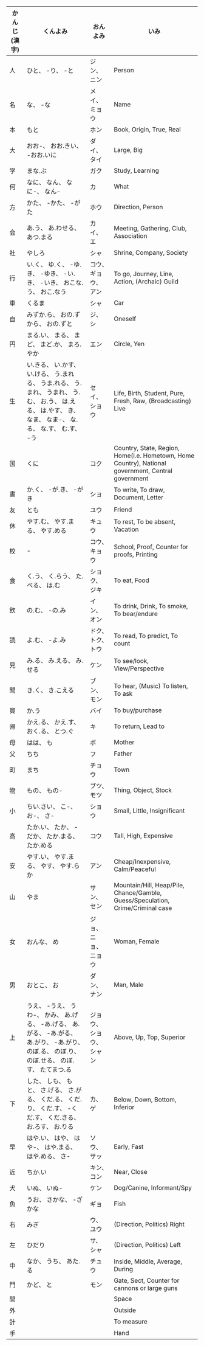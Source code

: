 |  かんじ (漢字) |   くんよみ   |   おんよみ   |     いみ    |
| ----------- | ----------- | ----------- | ----------- |
| 人 | ひと、 -り、 -と | ジン、 ニン | Person |
| 名 | な、 -な | メイ、 ミョウ | Name |
| 本 | もと | ホン | Book, Origin, True, Real |
| 大 | おお-、 おお.きい、 -おお.いに | ダイ、 タイ | Large, Big |    
| 学 | まな.ぶ | ガク | Study, Learning |
| 何 | なに、 なん、 なに-、 なん- | カ | What |
| 方 | かた、 -かた、 -がた | ホウ | Direction, Person |
| 会 | あ.う、 あ.わせる、 あつ.まる | カイ、 エ | Meeting, Gathering, Club, Association |
| 社 | やしろ | シャ | Shrine, Company, Society |
| 行 | い.く、 ゆ.く、 -ゆ.き、 -ゆき、 -い.き、 -いき、 おこな.う、 おこ.なう | コウ、 ギョウ、 アン | To go, Journey, Line, Action, (Archaic) Guild |
| 車 | くるま | シャ | Car |
| 自 | みずか.ら、 おの.ずから、 おの.ずと | ジ、 シ | Oneself |
| 円 | まる.い、 まる、 まど、 まど.か、 まろ.やか | エン | Circle, Yen |
| 生 | い.きる、 い.かす、 い.ける、 う.まれる、 うま.れる、 う.まれ、 うまれ、 う.む、 お.う、 は.える、 は.やす、 き、 なま、 なま-、 な.る、 な.す、 む.す、 -う | セイ、 ショウ | Life, Birth, Student, Pure, Fresh, Raw, (Broadcasting) Live |
| 国 | くに | コク | Country, State, Region, Home(i.e. Hometown, Home Country), National government, Central government |
| 書 | か.く、 -が.き、 -がき | ショ | To write, To draw, Document, Letter |
| 友 | とも | ユウ | Friend |
| 休 | やす.む、 やす.まる、 やす.める | キュウ | To rest, To be absent, Vacation |
| 校 | - | コウ、 キョウ | School, Proof, Counter for proofs, Printing |
| 食 | く.う、 く.らう、 た.べる、 は.む | ショク、 ジキ | To eat, Food |
| 飲 | の.む、 -の.み | イン、 オン | To drink, Drink, To smoke, To bear/endure |
| 読 | よ.む、 -よ.み | ドク、 トク、 トウ | To read, To predict, To count |
| 見 | み.る、 み.える、 み.せる | ケン | To see/look, View/Perspective |
| 聞 | き.く、 き.こえる | ブン、 モン | To hear, (Music) To listen, To ask |
| 買 | か.う | バイ | To buy/purchase |
| 帰 | かえ.る、 かえ.す、 おく.る、 とつ.ぐ | キ | To return, Lead to |
| 母 | はは、 も | ボ | Mother |
| 父 | ちち | フ | Father |
| 町 | まち | チョウ | Town |
| 物 | もの、 もの- | ブツ、 モツ | Thing, Object, Stock |
| 小 | ちい.さい、 こ-、 お-、 さ- | ショウ | Small, Little, Insignificant |
| 高 | たか.い、 たか、 -だか、 たか.まる、 たか.める | コウ | Tall, High, Expensive |
| 安 | やす.い、 やす.まる、 やす、 やす.らか | アン | Cheap/Inexpensive, Calm/Peaceful |
| 山 | やま | サン、 セン | Mountain/Hill, Heap/Pile, Chance/Gamble, Guess/Speculation, Crime/Criminal case |
| 女 | おんな、 め | ジョ、 ニョ、 ニョウ | Woman, Female |
| 男 | おとこ、 お | ダン、 ナン | Man, Male |
| 上 |うえ、 -うえ、 うわ-、 かみ、 あ.げる、 -あ.げる、 あ.がる、 -あ.がる、 あ.がり、 -あ.がり、 のぼ.る、 のぼ.り、 のぼ.せる、 のぼ.す、 たてまつ.る | ジョウ、 ショウ、 シャン | Above, Up, Top, Superior  |
| 下 | した、 しも、 もと、 さ.げる、 さ.がる、 くだ.る、 くだ.り、 くだ.す、 -くだ.す、 くだ.さる、 お.ろす、 お.りる | カ、 ゲ | Below, Down, Bottom, Inferior |
| 早 | はや.い、 はや、 はや-、 はや.まる、 はや.める、 さ- | ソウ、 サッ | Early, Fast |
| 近 | ちか.い | キン、 コン | Near, Close |
| 犬 | いぬ、 いぬ- | ケン | Dog/Canine, Informant/Spy |
| 魚 | うお、 さかな、 -ざかな | ギョ | Fish |
| 右 | みぎ | ウ、 ユウ | (Direction, Politics) Right |
| 左 | ひだり | サ、 シャ| (Direction, Politics) Left |
| 中 | なか、 うち、 あた.る | チュウ| Inside, Middle, Average, During |
| 門 | かど、 と | モン | Gate, Sect, Counter for cannons or large guns |
| 間 | | | Space |
| 外 | | | Outside |
| 計 | | | To measure |
| 手 | | | Hand |

